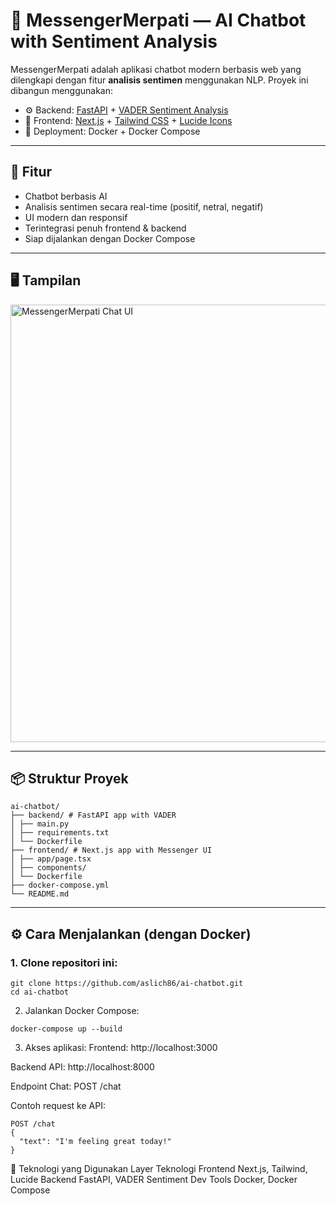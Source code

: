 # 🤖 MessengerMerpati — AI Chatbot with Sentiment Analysis

MessengerMerpati adalah aplikasi chatbot modern berbasis web yang dilengkapi dengan fitur **analisis sentimen** menggunakan NLP. Proyek ini dibangun menggunakan:

- ⚙️ Backend: [FastAPI](https://fastapi.tiangolo.com/) + [VADER Sentiment Analysis](https://github.com/cjhutto/vaderSentiment)
- 💬 Frontend: [Next.js](https://nextjs.org/) + [Tailwind CSS](https://tailwindcss.com/) + [Lucide Icons](https://lucide.dev/)
- 🐳 Deployment: Docker + Docker Compose

---

## 🚀 Fitur

- Chatbot berbasis AI
- Analisis sentimen secara real-time (positif, netral, negatif)
- UI modern dan responsif
- Terintegrasi penuh frontend & backend
- Siap dijalankan dengan Docker Compose

---

## 🖥️ Tampilan

<img src="https://github.com/aslich86/ai-chatbot/assets/demo-screenshot.png" alt="MessengerMerpati Chat UI" width="700"/>

---

## 📦 Struktur Proyek

```
ai-chatbot/
├── backend/ # FastAPI app with VADER
│ ├── main.py
│ ├── requirements.txt
│ └── Dockerfile
├── frontend/ # Next.js app with Messenger UI
│ ├── app/page.tsx
│ ├── components/
│ └── Dockerfile
├── docker-compose.yml
└── README.md
```


---

## ⚙️ Cara Menjalankan (dengan Docker)

### 1. Clone repositori ini:
```
git clone https://github.com/aslich86/ai-chatbot.git
cd ai-chatbot
```

2. Jalankan Docker Compose:
```
docker-compose up --build
```

3. Akses aplikasi:
Frontend: http://localhost:3000

Backend API: http://localhost:8000

Endpoint Chat: POST /chat

Contoh request ke API:
```
POST /chat
{
  "text": "I'm feeling great today!"
}

```
🧠 Teknologi yang Digunakan
Layer	Teknologi
Frontend	Next.js, Tailwind, Lucide
Backend	FastAPI, VADER Sentiment
Dev Tools	Docker, Docker Compose


